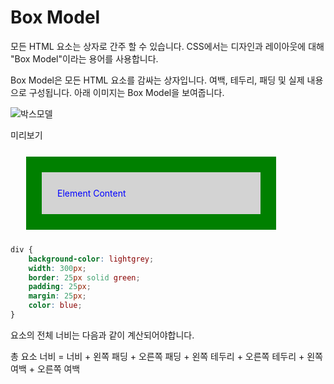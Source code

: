 # Box Model

모든 HTML 요소는 상자로 간주 할 수 있습니다. CSS에서는 디자인과 레이아웃에 대해 "Box Model"이라는 용어를 사용합니다.

Box Model은 모든 HTML 요소를 감싸는 상자입니다. 여백, 테두리, 패딩 및 실제 내용으로 구성됩니다. 아래 이미지는 Box Model을 보여줍니다.

![박스모델](../../img/box-model.png)


미리보기

<div style="background-color:lightgray; width:300px; border:25px solid green; padding:25px; margin: 25px; color:blue;">Element Content</div>


```css
div {
    background-color: lightgrey;
    width: 300px;
    border: 25px solid green;
    padding: 25px;
    margin: 25px;
    color: blue;
}
```

요소의 전체 너비는 다음과 같이 계산되어야합니다.

총 요소 너비 = 너비 + 왼쪽 패딩 + 오른쪽 패딩 + 왼쪽 테두리 + 오른쪽 테두리 + 왼쪽 여백 + 오른쪽 여백

